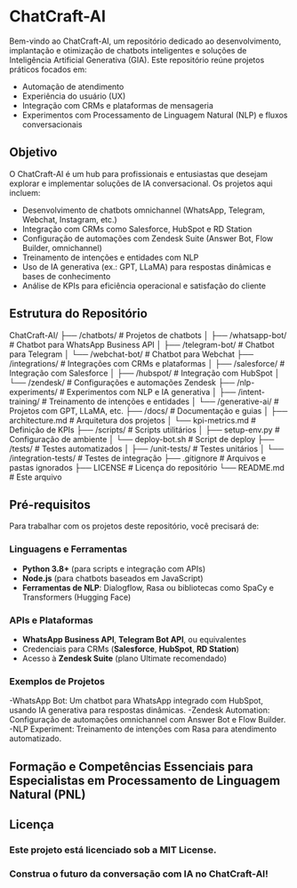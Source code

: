 # ChatCraft-AI

Bem-vindo ao ChatCraft-AI, um repositório dedicado ao desenvolvimento, implantação e otimização de chatbots inteligentes e soluções de Inteligência Artificial Generativa (GIA). Este repositório reúne projetos práticos focados em:

- Automação de atendimento
- Experiência do usuário (UX)
- Integração com CRMs e plataformas de mensageria
- Experimentos com Processamento de Linguagem Natural (NLP) e fluxos conversacionais

## Objetivo

O ChatCraft-AI é um hub para profissionais e entusiastas que desejam explorar e implementar soluções de IA conversacional. Os projetos aqui incluem:

- Desenvolvimento de chatbots omnichannel (WhatsApp, Telegram, Webchat, Instagram, etc.)
- Integração com CRMs como Salesforce, HubSpot e RD Station
- Configuração de automações com Zendesk Suite (Answer Bot, Flow Builder, omnichannel)
- Treinamento de intenções e entidades com NLP
- Uso de IA generativa (ex.: GPT, LLaMA) para respostas dinâmicas e bases de conhecimento
- Análise de KPIs para eficiência operacional e satisfação do cliente

## Estrutura do Repositório
ChatCraft-AI/ ├── /chatbots/                    # Projetos de chatbots │   ├── /whatsapp-bot/            # Chatbot para WhatsApp Business API │   ├── /telegram-bot/            # Chatbot para Telegram │   └── /webchat-bot/             # Chatbot para Webchat ├── /integrations/                # Integrações com CRMs e plataformas │   ├── /salesforce/              # Integração com Salesforce │   ├── /hubspot/                 # Integração com HubSpot │   └── /zendesk/                 # Configurações e automações Zendesk ├── /nlp-experiments/             # Experimentos com NLP e IA generativa │   ├── /intent-training/         # Treinamento de intenções e entidades │   └── /generative-ai/           # Projetos com GPT, LLaMA, etc. ├── /docs/                        # Documentação e guias │   ├── architecture.md           # Arquitetura dos projetos │   └── kpi-metrics.md            # Definição de KPIs ├── /scripts/                     # Scripts utilitários │   ├── setup-env.py              # Configuração de ambiente │   └── deploy-bot.sh             # Script de deploy ├── /tests/                       # Testes automatizados │   ├── /unit-tests/              # Testes unitários │   └── /integration-tests/       # Testes de integração ├── .gitignore                    # Arquivos e pastas ignorados ├── LICENSE                       # Licença do repositório └── README.md                     # Este arquivo

## Pré-requisitos

Para trabalhar com os projetos deste repositório, você precisará de:

### Linguagens e Ferramentas

- **Python 3.8+** (para scripts e integração com APIs)
- **Node.js** (para chatbots baseados em JavaScript)
- **Ferramentas de NLP**: Dialogflow, Rasa ou bibliotecas como SpaCy e Transformers (Hugging Face)

### APIs e Plataformas

- **WhatsApp Business API**, **Telegram Bot API**, ou equivalentes
- Credenciais para CRMs (**Salesforce**, **HubSpot**, **RD Station**)
- Acesso à **Zendesk Suite** (plano Ultimate recomendado)

### Exemplos de Projetos
-WhatsApp Bot: Um chatbot para WhatsApp integrado com HubSpot, usando IA generativa para respostas dinâmicas.
-Zendesk Automation: Configuração de automações omnichannel com Answer Bot e Flow Builder.
-NLP Experiment: Treinamento de intenções com Rasa para atendimento automatizado.

## Formação e Competências Essenciais para Especialistas em Processamento de Linguagem Natural (PNL)

## Licença
### Este projeto está licenciado sob a MIT License.

### Construa o futuro da conversação com IA no ChatCraft-AI!
